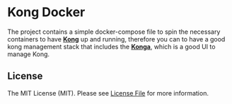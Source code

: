 # Kong Docker

The project contains a simple docker-compose file to spin the necessary containers to have **[Kong](https://github.com/kong/kong)** up and running, therefore you can to have a good kong management stack that includes the **[Konga](https://github.com/pantsel/konga)**, which is a good UI to manage Kong. 

## License

The MIT License (MIT). Please see [License File](LICENSE.md) for more information.